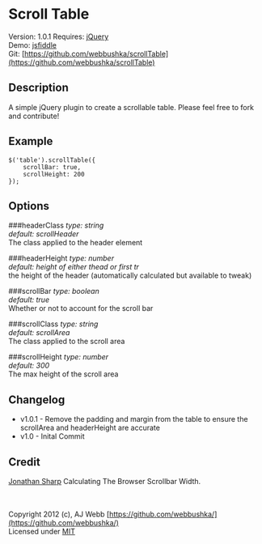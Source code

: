 Scroll Table
===========

Version: 1.0.1
Requires: [jQuery](http://jquery.com)	
Demo: [jsfiddle](http://jsfiddle.net/aFMaJ/1/)  
Git: [https://github.com/webbushka/scrollTable](https://github.com/webbushka/scrollTable)

Description
-----------
A simple jQuery plugin to create a scrollable table. Please feel free to fork and contribute!

Example
-------

	$('table').scrollTable({  
		scrollBar: true,
		scrollHeight: 200
	});

Options
-------

###headerClass
*type: string*  
*default: scrollHeader*  
The class applied to the header element

###headerHeight
*type: number*  
*default: height of either thead or first tr*  
the height of the header (automatically calculated but available to tweak)

###scrollBar 
*type: boolean*  
*default: true*  
Whether or not to account for the scroll bar

###scrollClass 
*type: string*  
*default: scrollArea*  
The class applied to the scroll area

###scrollHeight
*type: number*  
*default: 300*  
The max height of the scroll area

Changelog
---------
* v1.0.1 - Remove the padding and margin from the table to ensure the scrollArea and headerHeight are accurate  
* v1.0 - Inital Commit	

Credit
------
[Jonathan Sharp](http://jdsharp.us/jQuery/minute/calculate-scrollbar-width.php) Calculating The Browser Scrollbar Width.

<br /><br />
Copyright 2012 (c), AJ Webb [https://github.com/webbushka/](https://github.com/webbushka/)   
Licensed under
[MIT](https://github.com/webbushka/scrollTable/master/MIT-LICENSE.txt)